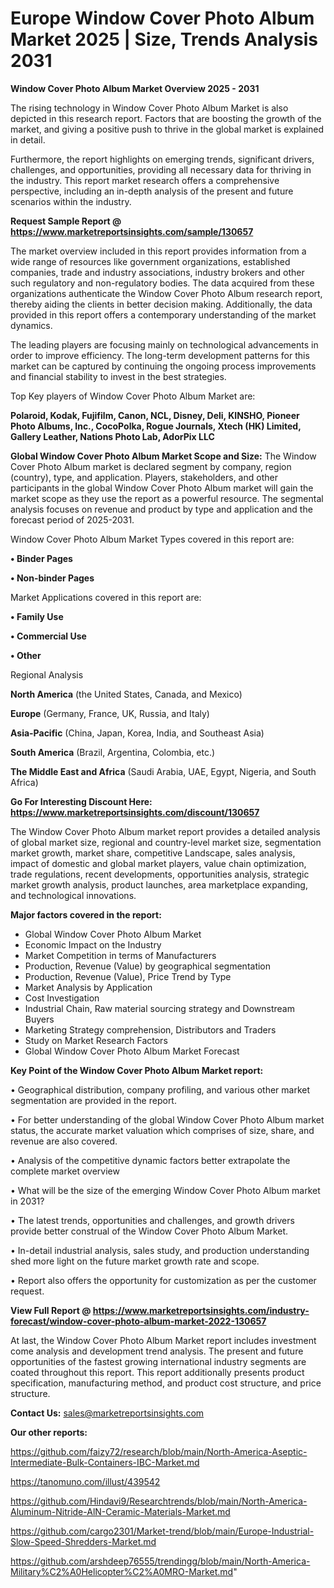  # Europe Window Cover Photo Album Market 2025 | Size, Trends Analysis 2031

<Strong> Window Cover Photo Album Market Overview 2025 - 2031</strong>

The rising technology in Window Cover Photo Album Market is also depicted in this research report. Factors that are boosting the growth of the market, and giving a positive push to thrive in the global market is explained in detail.

Furthermore, the report highlights on emerging trends, significant drivers, challenges, and opportunities, providing all necessary data for thriving in the industry. This report market research offers a comprehensive perspective, including an in-depth analysis of the present and future scenarios within the industry.

<strong>Request Sample Report @ <a href=https://www.marketreportsinsights.com/sample/130657>https://www.marketreportsinsights.com/sample/130657</a></strong>

The market overview included in this report provides information from a wide range of resources like government organizations, established companies, trade and industry associations, industry brokers and other such regulatory and non-regulatory bodies. The data acquired from these organizations authenticate the Window Cover Photo Album research report, thereby aiding the clients in better decision making. Additionally, the data provided in this report offers a contemporary understanding of the market dynamics.

The leading players are focusing mainly on technological advancements in order to improve efficiency. The long-term development patterns for this market can be captured by continuing the ongoing process improvements and financial stability to invest in the best strategies.

Top Key players of Window Cover Photo Album Market are:

<strong>Polaroid, Kodak, Fujifilm, Canon, NCL, Disney, Deli, KINSHO, Pioneer Photo Albums, Inc., CocoPolka, Rogue Journals, Xtech (HK) Limited, Gallery Leather, Nations Photo Lab, AdorPix LLC</strong>

<strong><b>Global Window Cover Photo Album Market Scope and Size:</b></strong>
The Window Cover Photo Album market is declared segment by company, region (country), type, and application. Players, stakeholders, and other participants in the global Window Cover Photo Album market will gain the market scope as they use the report as a powerful resource. The segmental analysis focuses on revenue and product by type and application and the forecast period of 2025-2031.

Window Cover Photo Album Market Types covered in this report are:

<strong>• Binder Pages

• Non-binder Pages</strong>

Market Applications covered in this report are:

<strong>• Family Use

• Commercial Use

• Other</strong> 

Regional Analysis

<strong>North America</strong> (the United States, Canada, and Mexico)

<strong>Europe</strong> (Germany, France, UK, Russia, and Italy)

<strong>Asia-Pacific</strong> (China, Japan, Korea, India, and Southeast Asia)

<strong>South America</strong> (Brazil, Argentina, Colombia, etc.)

<strong>The Middle East and Africa</strong> (Saudi Arabia, UAE, Egypt, Nigeria, and South Africa)

<strong>Go For Interesting Discount Here: <a href=https://www.marketreportsinsights.com/discount/130657>https://www.marketreportsinsights.com/discount/130657</a></strong>

The Window Cover Photo Album market report provides a detailed analysis of global market size, regional and country-level market size, segmentation market growth, market share, competitive Landscape, sales analysis, impact of domestic and global market players, value chain optimization, trade regulations, recent developments, opportunities analysis, strategic market growth analysis, product launches, area marketplace expanding, and technological innovations.

<strong><b>Major factors covered in the report:</b></strong>
<ul>
  <li>Global Window Cover Photo Album Market </li>
  <li>Economic Impact on the Industry</li>
  <li>Market Competition in terms of Manufacturers</li>
  <li>Production, Revenue (Value) by geographical segmentation</li>
  <li>Production, Revenue (Value), Price Trend by Type</li>
  <li>Market Analysis by Application</li>
  <li>Cost Investigation</li>
  <li>Industrial Chain, Raw material sourcing strategy and Downstream Buyers</li>
  <li>Marketing Strategy comprehension, Distributors and Traders</li>
  <li>Study on Market Research Factors</li>
  <li>Global Window Cover Photo Album Market Forecast</li>
</ul>

<strong><b>Key Point of the Window Cover Photo Album Market report:</b></strong>

• Geographical distribution, company profiling, and various other market segmentation are provided in the report.

• For better understanding of the global Window Cover Photo Album market status, the accurate market valuation which comprises of size, share, and revenue are also covered.

• Analysis of the competitive dynamic factors better extrapolate the complete market overview

• What will be the size of the emerging Window Cover Photo Album market in 2031?

• The latest trends, opportunities and challenges, and growth drivers provide better construal of the Window Cover Photo Album Market.

• In-detail industrial analysis, sales study, and production understanding shed more light on the future market growth rate and scope.

• Report also offers the opportunity for customization as per the customer request.

<strong><b>View Full Report @ <a href=https://www.marketreportsinsights.com/industry-forecast/window-cover-photo-album-market-2022-130657>https://www.marketreportsinsights.com/industry-forecast/window-cover-photo-album-market-2022-130657</a></b></strong>


At last, the Window Cover Photo Album Market report includes investment come analysis and development trend analysis. The present and future opportunities of the fastest growing international industry segments are coated throughout this report. This report additionally presents product specification, manufacturing method, and product cost structure, and price structure.

<strong>Contact Us:</strong>
sales@marketreportsinsights.com

<strong>Our other reports:</strong>

<a href=https://github.com/faizy72/research/blob/main/North-America-Aseptic-Intermediate-Bulk-Containers-IBC-Market.md>https://github.com/faizy72/research/blob/main/North-America-Aseptic-Intermediate-Bulk-Containers-IBC-Market.md</a>

<a href=https://tanomuno.com/illust/439542>https://tanomuno.com/illust/439542</a>

<a href=https://github.com/Hindavi9/Researchtrends/blob/main/North-America-Aluminum-Nitride-AlN-Ceramic-Materials-Market.md>https://github.com/Hindavi9/Researchtrends/blob/main/North-America-Aluminum-Nitride-AlN-Ceramic-Materials-Market.md</a>

<a href=https://github.com/cargo2301/Market-trend/blob/main/Europe-Industrial-Slow-Speed-Shredders-Market.md>https://github.com/cargo2301/Market-trend/blob/main/Europe-Industrial-Slow-Speed-Shredders-Market.md</a>

<a href=https://github.com/arshdeep76555/trendingg/blob/main/North-America-Military%C2%A0Helicopter%C2%A0MRO-Market.md>https://github.com/arshdeep76555/trendingg/blob/main/North-America-Military%C2%A0Helicopter%C2%A0MRO-Market.md</a>"
